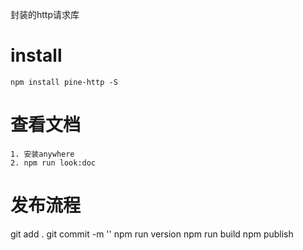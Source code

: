 封装的http请求库

# install
`npm install pine-http -S`

# 查看文档
    1. 安装anywhere
    2. npm run look:doc

# 发布流程
git add .
git commit -m ''
npm run version
npm run build
npm publish
